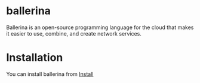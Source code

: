 # ballerina
Ballerina is an open-source programming language for the cloud that makes it easier to use, combine, and create network services.

# Installation
 You can install ballerina from [Install](https://ballerina.io/downloads/)
 
 
